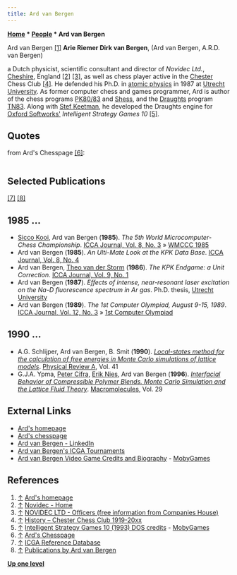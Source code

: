 ```yaml
---
title: Ard van Bergen
---
```

**[Home](Home "Home") * [People](People "People") * Ard van Bergen**

[](http://vanbergen.me.uk/ard_index.htm) Ard van Bergen <a id="cite-note-1" href="#cite-ref-1">[1]</a>
**Arie Riemer Dirk van Bergen**, (Ard van Bergen, A.R.D. van Bergen)

a Dutch physicist, scientific consultant and director of *Novidec Ltd.*, [Cheshire](https://en.wikipedia.org/wiki/Cheshire), England <a id="cite-note-2" href="#cite-ref-2">[2]</a> <a id="cite-note-3" href="#cite-ref-3">[3]</a>, as well as chess player active in the [Chester](https://en.wikipedia.org/wiki/Chester) Chess Club <a id="cite-note-4" href="#cite-ref-4">[4]</a>.
He defended his Ph.D. in [atomic physics](https://en.wikipedia.org/wiki/Atomic_physics) in 1987 at [Utrecht University](https://en.wikipedia.org/wiki/Utrecht_University).
As former computer chess and games programmer, Ard is author of the chess programs [PK80/83](PK "PK") and [Shess](Shess "Shess"), and the [Draughts](Draughts "Draughts") program [TN83](https://www.game-ai-forum.org/icga-tournaments/program.php?id=278).
Along with [Stef Keetman](Stef_Keetman "Stef Keetman"), he developed the Draughts engine for [Oxford Softworks'](Oxford_Softworks "Oxford Softworks") *Intelligent Strategy Games 10* <a id="cite-note-5" href="#cite-ref-5">[5]</a>.

## Quotes

from Ard's Chesspage <a id="cite-note-6" href="#cite-ref-6">[6]</a>:

```C++Also, when I was a student, I started to develop my own chess program which competed many times in the [Dutch National Championship](Dutch_Open_Computer_Chess_Championship "Dutch Open Computer Chess Championship") organised by the [CSVN](CSVN "CSVN"). The best result my program obtained was a shared second place in 1983. It also competed twice ([Cologne 1986](WCCC_1986 "WCCC 1986") and [Edmonton 1989](WCCC_1989 "WCCC 1989")) in the World Championship organised by the [ICCA](ICCA "ICCA") (now [ICGA](ICGA "ICGA")). 

```

## Selected Publications

<a id="cite-note-7" href="#cite-ref-7">[7]</a> <a id="cite-note-8" href="#cite-ref-8">[8]</a>

## 1985 ...

- [Sicco Kooi](index.php?title=Sicco_Kooi&action=edit&redlink=1 "Sicco Kooi (page does not exist)"), Ard van Bergen (**1985**). *The 5th World Microcomputer-Chess Championship*. [ICCA Journal, Vol. 8, No. 3](ICGA_Journal#8_3 "ICGA Journal") » [WMCCC 1985](WMCCC_1985 "WMCCC 1985")
- Ard van Bergen (**1985**). *An Ulti-Mate Look at the KPK Data Base*. [ICCA Journal, Vol. 8, No. 4](ICGA_Journal#8_4 "ICGA Journal")
- Ard van Bergen, [Theo van der Storm](Theo_van_der_Storm "Theo van der Storm") (**1986**). *The KPK Endgame: a Unit Correction*. [ICCA Journal, Vol. 9, No. 1](ICGA_Journal#9_1 "ICGA Journal")
- Ard van Bergen (**1987**).  *Effects of intense, near-resonant laser excitation on the Na-D fluorescence spectrum in Ar gas*. Ph.D. thesis, [Utrecht University](https://en.wikipedia.org/wiki/Utrecht_University)
- Ard van Bergen (**1989**). *The 1st Computer Olympiad, August 9-15, 1989*. [ICCA Journal, Vol. 12, No. 3](ICGA_Journal#12_3 "ICGA Journal") » [1st Computer Olympiad](1st_Computer_Olympiad "1st Computer Olympiad")

## 1990 ...

- A.G. Schlijper, Ard van Bergen, B. Smit (**1990**). *[Local-states method for the calculation of free energies in Monte Carlo simulations of lattice models](https://journals.aps.org/pra/abstract/10.1103/PhysRevA.41.1175)*. [Physical Review A](https://en.wikipedia.org/wiki/Physical_Review_A), Vol. 41
- G.J.A. Ypma, [Peter Cifra](https://scholar.google.com/citations?user=0wKlnIgAAAAJ&hl=en), [Erik Nies](https://www.researchgate.net/profile/Erik_Nies), Ard van Bergen (**1996**). *[Interfacial Behavior of Compressible Polymer Blends. Monte Carlo Simulation and the Lattice Fluid Theory](https://pubs.acs.org/doi/abs/10.1021/ma9509568)*. [Macromolecules](<https://en.wikipedia.org/wiki/Macromolecules_(journal)>), Vol. 29

## External Links

- [Ard's homepage](http://vanbergen.me.uk/ard_index.htm)
- [Ard's chesspage](http://vanbergen.me.uk/chess.htm)
- [Ard van Bergen - LinkedIn](https://www.linkedin.com/in/ardvanbergen/)
- [Ard van Bergen's ICGA Tournaments](https://www.game-ai-forum.org/icga-tournaments/person.php?id=268)
- [Ard van Bergen Video Game Credits and Biography](https://www.mobygames.com/developer/sheet/view/developerId,96825/) - [MobyGames](https://en.wikipedia.org/wiki/MobyGames)

## References

1. <a id="cite-ref-1" href="#cite-note-1">↑</a> [Ard's homepage](http://vanbergen.me.uk/ard_index.htm)
1. <a id="cite-ref-2" href="#cite-note-2">↑</a> [Novidec - Home](http://www.novidec.com/)
1. <a id="cite-ref-3" href="#cite-note-3">↑</a> [NOVIDEC LTD - Officers (free information from Companies House)](https://beta.companieshouse.gov.uk/company/05033718/officers)
1. <a id="cite-ref-4" href="#cite-note-4">↑</a> [History – Chester Chess Club 1919-20xx](http://chesterchess.co.uk/history/)
1. <a id="cite-ref-5" href="#cite-note-5">↑</a> [Intelligent Strategy Games 10 (1993) DOS credits](https://www.mobygames.com/game/dos/intelligent-strategy-games-10/credits) - [MobyGames](https://en.wikipedia.org/wiki/MobyGames)
1. <a id="cite-ref-6" href="#cite-note-6">↑</a> [Ard's Chesspage](http://vanbergen.me.uk/chess.htm)
1. <a id="cite-ref-7" href="#cite-note-7">↑</a> [ICGA Reference Database](ICGA_Journal#RefDB "ICGA Journal")
1. <a id="cite-ref-8" href="#cite-note-8">↑</a> [Publications by Ard van Bergen](http://vanbergen.me.uk/publications.htm)

**[Up one level](People "People")**

